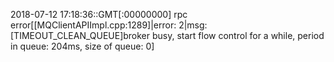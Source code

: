 2018-07-12 17:18:36::GMT[:00000000] rpc error[[MQClientAPIImpl.cpp:1289]|error: 2|msg:[TIMEOUT_CLEAN_QUEUE]broker busy, start flow control for a while, period in queue: 204ms, size of queue: 0]


